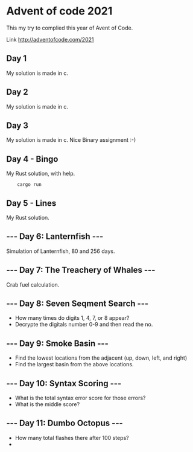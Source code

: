 # Advent of code 2021

This my try to complied this year of Avent of Code.

Link http://adventofcode.com/2021

## Day 1 

My solution is made in c.

## Day 2

My solution is made in c.

## Day 3

My solution is made in c. Nice Binary assignment :-)

## Day 4 - Bingo

My Rust solution, with help.

```bach
    cargo run
```

## Day 5 - Lines

My Rust solution.

## --- Day 6: Lanternfish ---

Simulation of Lanternfish, 80 and 256 days.

## --- Day 7: The Treachery of Whales ---

Crab fuel calculation. 

## --- Day 8: Seven Seqment Search ---

- How many times do digits 1, 4, 7, or 8 appear?
- Decrypte the digitals number 0-9 and then read the no.

## --- Day 9: Smoke Basin ---

- Find the lowest locations from the adjacent (up, down, left, and right)
- Find the largest basin from the above locations.

## --- Day 10: Syntax Scoring ---

- What is the total syntax error score for those errors?
- What is the middle score?

## --- Day 11: Dumbo Octopus ---

- How many total flashes there after 100 steps?
- 
